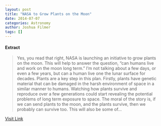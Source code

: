 ```yaml
---
layout: post
title: "NASA to Grow Plants on the Moon"
date: 2014-07-07
categories: Astronomy
author: Joshua Filmer
tags: []
---
```





#### Extract
>Yes, you read that right, NASA is launching an initiative to grow plants on the moon. This will help to answer the question, &#8220;can humans live and work on the moon long term.&#8221; I&#8217;m not talking about a few days, or even a few years, but can a human live one the lunar surface for decades. Plants are a key step in this plan.
Firstly, plants have genetic material that can be damaged in the harsh environment of space in a similar manner to humans. Watching how plants survive and reproduce over a few generations could start revealing the potential problems of long term exposure to space. The moral of the story is, if we can send plants to the moon, and the plants survive, then we probably can survive too. This will also be some of...



[Visit Link](http://www.fromquarkstoquasars.com/nasa-to-grow-plants-on-the-moon/)


